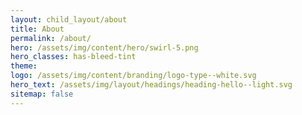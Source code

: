 ```yaml
---
layout: child_layout/about
title: About
permalink: /about/
hero: /assets/img/content/hero/swirl-5.png
hero_classes: has-bleed-tint
theme:
logo: /assets/img/content/branding/logo-type--white.svg
hero_text: /assets/img/layout/headings/heading-hello--light.svg
sitemap: false
---
```


